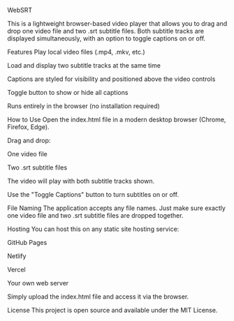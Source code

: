WebSRT

This is a lightweight browser-based video player that allows you to drag and drop one video file and two .srt subtitle files. Both subtitle tracks are displayed simultaneously, with an option to toggle captions on or off.

Features
Play local video files (.mp4, .mkv, etc.)

Load and display two subtitle tracks at the same time

Captions are styled for visibility and positioned above the video controls

Toggle button to show or hide all captions

Runs entirely in the browser (no installation required)

How to Use
Open the index.html file in a modern desktop browser (Chrome, Firefox, Edge).

Drag and drop:

One video file

Two .srt subtitle files

The video will play with both subtitle tracks shown.

Use the "Toggle Captions" button to turn subtitles on or off.

File Naming
The application accepts any file names. Just make sure exactly one video file and two .srt subtitle files are dropped together.

Hosting
You can host this on any static site hosting service:

GitHub Pages

Netlify

Vercel

Your own web server

Simply upload the index.html file and access it via the browser.

License
This project is open source and available under the MIT License.

